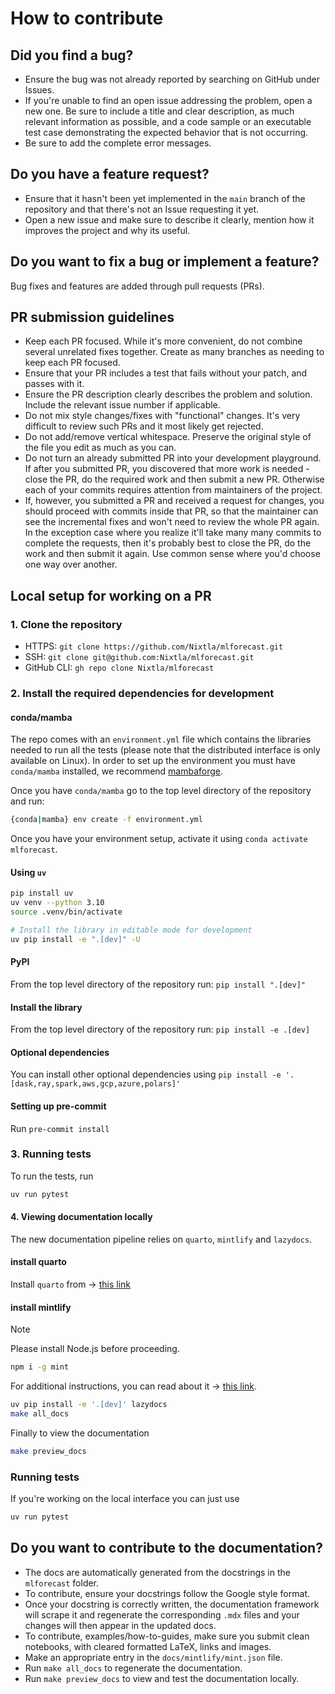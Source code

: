 # How to contribute

## Did you find a bug?

* Ensure the bug was not already reported by searching on GitHub under Issues.
* If you're unable to find an open issue addressing the problem, open a new one. Be sure to include a title and clear description, as much relevant information as possible, and a code sample or an executable test case demonstrating the expected behavior that is not occurring.
* Be sure to add the complete error messages.

## Do you have a feature request?

* Ensure that it hasn't been yet implemented in the `main` branch of the repository and that there's not an Issue requesting it yet.
* Open a new issue and make sure to describe it clearly, mention how it improves the project and why its useful.

## Do you want to fix a bug or implement a feature?

Bug fixes and features are added through pull requests (PRs).

## PR submission guidelines

* Keep each PR focused. While it's more convenient, do not combine several unrelated fixes together. Create as many branches as needing to keep each PR focused.
* Ensure that your PR includes a test that fails without your patch, and passes with it.
* Ensure the PR description clearly describes the problem and solution. Include the relevant issue number if applicable.
* Do not mix style changes/fixes with "functional" changes. It's very difficult to review such PRs and it most likely get rejected.
* Do not add/remove vertical whitespace. Preserve the original style of the file you edit as much as you can.
* Do not turn an already submitted PR into your development playground. If after you submitted PR, you discovered that more work is needed - close the PR, do the required work and then submit a new PR. Otherwise each of your commits requires attention from maintainers of the project.
* If, however, you submitted a PR and received a request for changes, you should proceed with commits inside that PR, so that the maintainer can see the incremental fixes and won't need to review the whole PR again. In the exception case where you realize it'll take many many commits to complete the requests, then it's probably best to close the PR, do the work and then submit it again. Use common sense where you'd choose one way over another.

## Local setup for working on a PR

### 1. Clone the repository

* HTTPS: `git clone https://github.com/Nixtla/mlforecast.git`
* SSH: `git clone git@github.com:Nixtla/mlforecast.git`
* GitHub CLI: `gh repo clone Nixtla/mlforecast`

### 2. Install the required dependencies for development

#### conda/mamba

The repo comes with an `environment.yml` file which contains the libraries needed to run all the tests (please note that the distributed interface is only available on Linux). In order to set up the environment you must have `conda/mamba` installed, we recommend [mambaforge](https://github.com/conda-forge/miniforge#mambaforge).

Once you have `conda/mamba` go to the top level directory of the repository and run:

```sh
{conda|mamba} env create -f environment.yml
```

Once you have your environment setup, activate it using `conda activate mlforecast`.

#### Using `uv`

```sh
pip install uv
uv venv --python 3.10
source .venv/bin/activate

# Install the library in editable mode for development
uv pip install -e ".[dev]" -U
```

#### PyPI

From the top level directory of the repository run: `pip install ".[dev]"`

#### Install the library

From the top level directory of the repository run: `pip install -e .[dev]`

#### Optional dependencies

You can install other optional dependencies using `pip install -e '.[dask,ray,spark,aws,gcp,azure,polars]'`

#### Setting up pre-commit

Run `pre-commit install`

### 3. Running tests

To run the tests, run

```sh
uv run pytest
```

#### 4. Viewing documentation locally

The new documentation pipeline relies on `quarto`, `mintlify` and `lazydocs`.

#### install quarto

Install `quarto` from &rarr; [this link](https://quarto.org/docs/get-started/)

#### install mintlify

> [!NOTE]
> Please install Node.js before proceeding.

```sh
npm i -g mint
```

For additional instructions, you can read about it &rarr; [this link](https://mintlify.com/docs/installation).

```sh
uv pip install -e '.[dev]' lazydocs
make all_docs
```

Finally to view the documentation

```sh
make preview_docs
```

### Running tests

If you're working on the local interface you can just use

```sh
uv run pytest
```

## Do you want to contribute to the documentation?

* The docs are automatically generated from the docstrings in the `mlforecast` folder.
* To contribute, ensure your docstrings follow the Google style format.
* Once your docstring is correctly written, the documentation framework will scrape it and regenerate the corresponding `.mdx` files and your changes will then appear in the updated docs.
* To contribute, examples/how-to-guides, make sure you submit clean notebooks, with cleared formatted LaTeX, links and images.
* Make an appropriate entry in the `docs/mintlify/mint.json` file.
* Run `make all_docs` to regenerate the documentation.
* Run `make preview_docs` to view and test the documentation locally.
